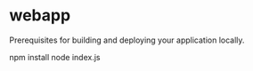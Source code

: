 # webapp

Prerequisites for building and deploying your application locally.

npm install
node index.js
